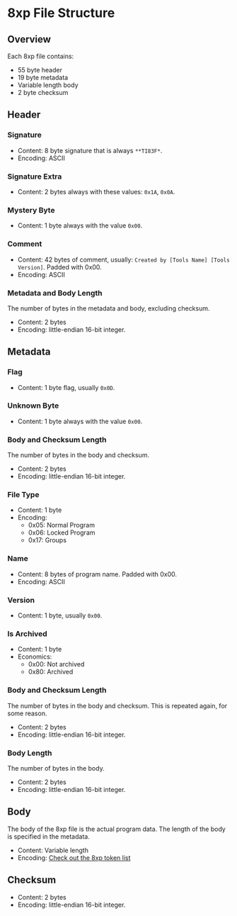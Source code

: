 # 8xp File Structure

## Overview

Each 8xp file contains:

- 55 byte header
- 19 byte metadata
- Variable length body
- 2 byte checksum

## Header

### Signature

- Content: 8 byte signature that is always `**TI83F*`.
- Encoding: ASCII

### Signature Extra

- Content: 2 bytes always with these values: `0x1A`, `0x0A`.

### Mystery Byte

- Content: 1 byte always with the value `0x00`.

### Comment

- Content: 42 bytes of comment, usually: `Created by [Tools Name] [Tools Version]`. Padded with 0x00.
- Encoding: ASCII

### Metadata and Body Length

The number of bytes in the metadata and body, excluding checksum.

- Content: 2 bytes
- Encoding: little-endian 16-bit integer.

## Metadata

### Flag

- Content: 1 byte flag, usually `0x0D`.

### Unknown Byte

- Content: 1 byte always with the value `0x00`.

### Body and Checksum Length

The number of bytes in the body and checksum.

- Content: 2 bytes
- Encoding: little-endian 16-bit integer.

### File Type

- Content: 1 byte
- Encoding:
  - 0x05: Normal Program
  - 0x06: Locked Program
  - 0x17: Groups

### Name

- Content: 8 bytes of program name. Padded with 0x00.
- Encoding: ASCII

### Version

- Content: 1 byte, usually `0x00`.

### Is Archived

- Content: 1 byte
- Economics:
  - 0x00: Not archived
  - 0x80: Archived

### Body and Checksum Length

The number of bytes in the body and checksum. This is repeated again, for some reason.

- Content: 2 bytes
- Encoding: little-endian 16-bit integer.

### Body Length

The number of bytes in the body.

- Content: 2 bytes
- Encoding: little-endian 16-bit integer.

## Body

The body of the 8xp file is the actual program data. The length of the body is specified in the metadata.

- Content: Variable length
- Encoding: [Check out the 8xp token list](tokens.md)

## Checksum

- Content: 2 bytes
- Encoding: little-endian 16-bit integer.
